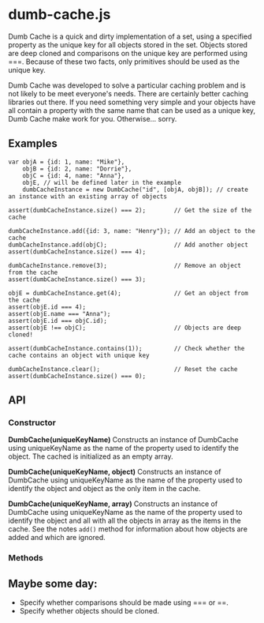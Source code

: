 dumb-cache.js
=============

Dumb Cache is a quick and dirty implementation of a set, using a specified property as the unique key for all objects
stored in the set. Objects stored are deep cloned and comparisons on the unique key are performed using ===. Because of
these two facts, only primitives should be used as the unique key.

Dumb Cache was developed to solve a particular caching problem and is not likely to be meet everyone's needs. There are
certainly better caching libraries out there. If you need something very simple and your objects have all contain a
property with the same name that can be used as a unique key, Dumb Cache make work for you. Otherwise... sorry.

Examples
--------
    var objA = {id: 1, name: "Mike"},
        objB = {id: 2, name: "Dorrie"},
        objC = {id: 4, name: "Anna"},
        objE, // will be defined later in the example
        dumbCacheInstance = new DumbCache("id", [objA, objB]); // create an instance with an existing array of objects

    assert(dumbCacheInstance.size() === 2);        // Get the size of the cache

    dumbCacheInstance.add({id: 3, name: "Henry"}); // Add an object to the cache
    dumbCacheInstance.add(objC);                   // Add another object
    assert(dumbCacheInstance.size() === 4);

    dumbCacheInstance.remove(3);                   // Remove an object from the cache
    assert(dumbCacheInstance.size() === 3);

    objE = dumbCacheInstance.get(4);               // Get an object from the cache
    assert(objE.id === 4);
    assert(objE.name === "Anna");
    assert(objE.id === objC.id);
    assert(objE !== objC);                         // Objects are deep cloned!

    assert(dumbCacheInstance.contains(1));         // Check whether the cache contains an object with unique key

    dumbCacheInstance.clear();                     // Reset the cache
    assert(dumbCacheInstance.size() === 0);
    
API
---

### Constructor

**DumbCache(uniqueKeyName)**
Constructs an instance of DumbCache using uniqueKeyName as the name of the property used to identify the object. The
cached is initialized as an empty array.

**DumbCache(uniqueKeyName, object)**
Constructs an instance of DumbCache using uniqueKeyName as the name of the property used to identify the object and
object as the only item in the cache.

**DumbCache(uniqueKeyName, array)**
Constructs an instance of DumbCache using uniqueKeyName as the name of the property used to identify the object and
all with all the objects in array as the items in the cache. See the notes `add()` method for information about how
objects are added and which are ignored. 

### Methods



Maybe some day:
---------------
* Specify whether comparisons should be made using === or ==.
* Specify whether objects should be cloned.

